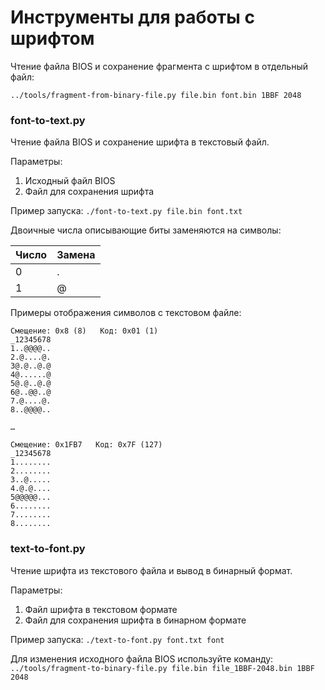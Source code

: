 # Инструменты для работы с шрифтом

Чтение файла BIOS и сохранение фрагмента с шрифтом в отдельный файл:

`../tools/fragment-from-binary-file.py file.bin font.bin 1BBF 2048`

### font-to-text.py
Чтение файла BIOS и сохранение шрифта в текстовый файл.

Параметры:
1. Исходный файл BIOS
2. Файл для сохранения шрифта

Пример запуска:
`./font-to-text.py file.bin font.txt`

Двоичные числа описывающие биты заменяются на символы:

Число | Замена
----- | -----
  0   |   . 
  1   |   @ 


Примеры отображения символов с текстовом файле:
```
Смещение: 0x8 (8)   Код: 0x01 (1)
_12345678
1..@@@@..
2.@....@.
3@.@..@.@
4@......@
5@.@..@.@
6@..@@..@
7.@....@.
8..@@@@..

…

Смещение: 0x1FB7   Код: 0x7F (127)
_12345678
1........
2........
3..@.....
4.@.@....
5@@@@@...
6........
7........
8........

```
### text-to-font.py
Чтение шрифта из текстового файла и вывод в бинарный формат.

Параметры:
1. Файл шрифта в текстовом формате
2. Файл для сохранения шрифта в бинарном формате

Пример запуска:
`./text-to-font.py font.txt font`

Для изменения исходного файла BIOS используйте команду:
`../tools/fragment-to-binary-file.py file.bin file_1BBF-2048.bin 1BBF 2048`
